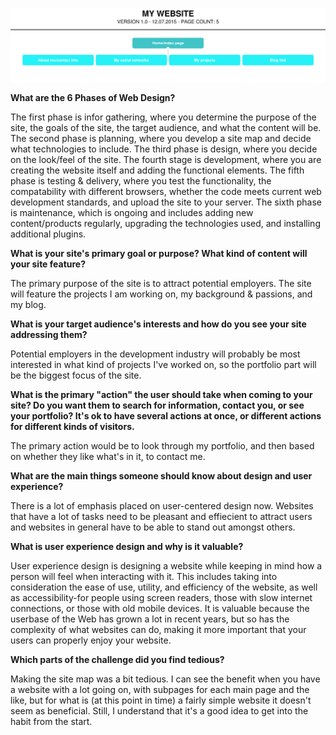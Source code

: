 ![Site Map](/week-2/imgs/site-map.png)

**What are the 6 Phases of Web Design?**

The first phase is infor gathering, where you determine the purpose of the site, the goals of the site, the target audience, and what the content will be. The second phase is planning, where you develop a site map and decide what technologies to include. The third phase is design, where you decide on the look/feel of the site. The fourth stage is development, where you are creating the website itself and adding the functional elements. The fifth phase is testing & delivery, where you test the functionality, the compatability with different browsers, whether the code meets current web development standards, and upload the site to your server. The sixth phase is maintenance, which is ongoing and includes adding new content/products regularly, upgrading the technologies used, and installing additional plugins.

**What is your site's primary goal or purpose? What kind of content will your site feature?**

The primary purpose of the site is to attract potential employers. The site will feature the projects I am working on, my background & passions, and my blog.

**What is your target audience's interests and how do you see your site addressing them?**

Potential employers in the development industry will probably be most interested in what kind of projects I've worked on, so the portfolio part will be the biggest focus of the site.

**What is the primary "action" the user should take when coming to your site? Do you want them to search for information, contact you, or see your portfolio? It's ok to have several actions at once, or different actions for different kinds of visitors.**

The primary action would be to look through my portfolio, and then based on whether they like what's in it, to contact me.

**What are the main things someone should know about design and user experience?**

There is a lot of emphasis placed on user-centered design now. Websites that have a lot of tasks need to be pleasant and effiecient to attract users and websites in general have to be able to stand out amongst others.

**What is user experience design and why is it valuable?**

User experience design is designing a website while keeping in mind how a person will feel when interacting with it. This includes taking into consideration the ease of use, utility, and efficiency of the website, as well as accessibility-for people using screen readers, those with slow internet connections, or those with old mobile devices. It is valuable because the userbase of the Web has grown a lot in recent years, but so has the complexity of what websites can do, making it more important that your users can properly enjoy your website.

**Which parts of the challenge did you find tedious?**

Making the site map was a bit tedious. I can see the benefit when you have a website with a lot going on, with subpages for each main page and the like, but for what is (at this point in time) a fairly simple website it doesn't seem as beneficial. Still, I understand that it's a good idea to get into the habit from the start.